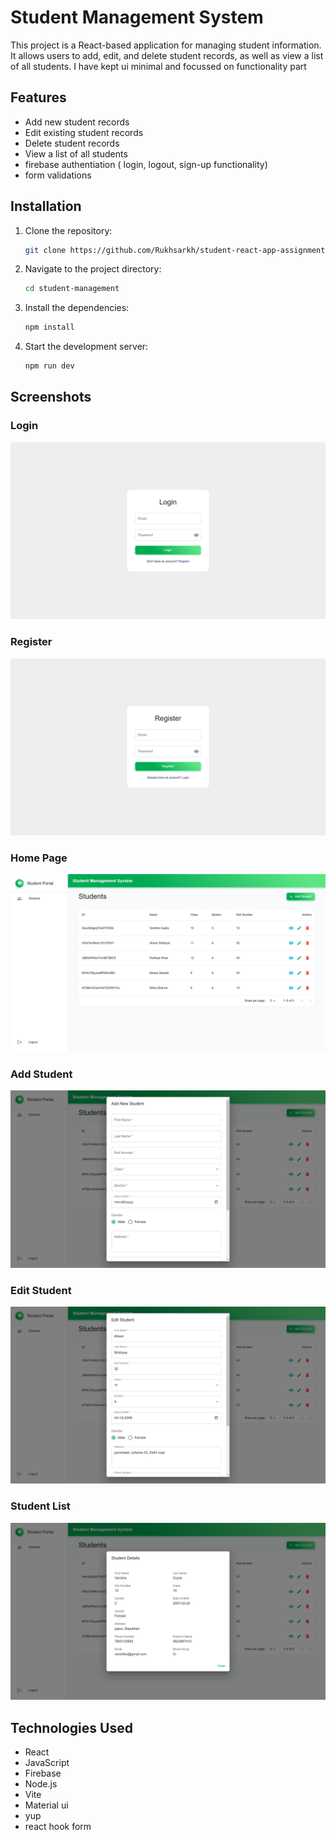 # Student Management System

This project is a React-based application for managing student information. It allows users to add, edit, and delete student records, as well as view a list of all students. I have kept ui minimal and focussed on functionality part

## Features

- Add new student records
- Edit existing student records
- Delete student records
- View a list of all students
- firebase authentiation ( login, logout, sign-up functionality)
- form validations

## Installation

1. Clone the repository:
   ```bash
   git clone https://github.com/Rukhsarkh/student-react-app-assignment.git
   ```
2. Navigate to the project directory:
   ```bash
   cd student-management
   ```
3. Install the dependencies:
   ```bash
   npm install
   ```
4. Start the development server:
   ```bash
   npm run dev
   ```

## Screenshots

### Login

![Login Page](public/assets/login.png)

### Register

![Register](public/assets/register.png)

### Home Page

![Home Page](public/assets/home.png)

### Add Student

![Add Student](public/assets/StudentAddModal.png)

### Edit Student

![Edit Student](public/assets/StudentEditModal.png)

### Student List

![Student List](public/assets/StudentViewModal.png)

## Technologies Used

- React
- JavaScript
- Firebase
- Node.js
- Vite
- Material ui
- yup
- react hook form
